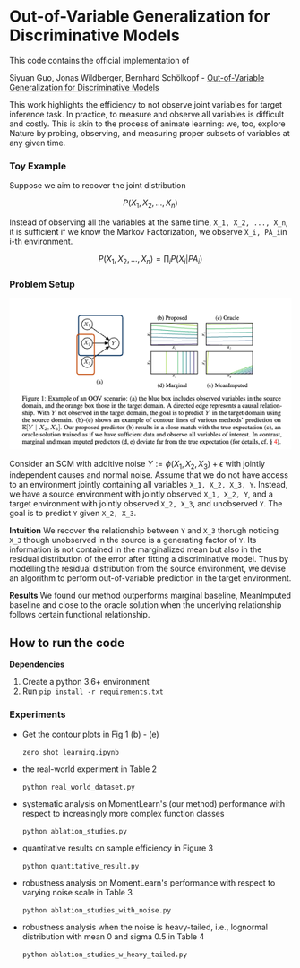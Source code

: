 # Out-of-Variable Generalization for Discriminative Models

This code contains the official implementation of 

Siyuan Guo, Jonas Wildberger, Bernhard Schölkopf - [Out-of-Variable Generalization for Discriminative Models](https://arxiv.org/abs/2304.07896)

This work highlights the efficiency to not observe joint variables for target inference task.
In practice, to measure and observe all variables is difficult and costly. 
This is akin to the process of animate learning: we, too, explore Nature by probing, observing, and
measuring proper subsets of variables at any given time.

### Toy Example
Suppose we aim to recover the joint distribution 

```math
P(X_1, X_2, ... , X_n)
```
Instead of observing all the variables at the same time, `X_1, X_2, ..., X_n`, 
it is sufficient if we know the Markov Factorization, we observe `X_i, PA_i`in i-th environment. 

```math
P(X_1, X_2, ... , X_n) = \prod_i P(X_i | PA_i)
```

### Problem Setup

![alt text](./images/figure1.png)

Consider an SCM with additive noise $`Y:= \phi(X_1, X_2, X_3) + \epsilon`$ with jointly independent causes and normal noise. 
Assume that we do not have access to an environment jointly containing all variables `X_1, X_2, X_3, Y`. Instead, we have
a source environment with jointly observed `X_1, X_2, Y`, and a target environment with jointly observed `X_2, X_3`, and unobserved `Y`.
The goal is to predict `Y` given `X_2, X_3`.

**Intuition** We recover the relationship between `Y` and `X_3` thorugh noticing `X_3` though unobserved in the source is a generating factor of `Y`.
Its information is not contained in the marginalized mean but also in the residual distribution of the error after fitting a discriminative model. 
Thus by modelling the residual distribution from the source environment, we devise an algorithm to perform out-of-variable prediction in the target environment. 

**Results** We found our method outperforms marginal baseline, MeanImputed baseline and close to the oracle solution when the underlying relationship follows certain functional relationship. 



## How to run the code

**Dependencies**
1. Create a python 3.6+ environment 
2. Run `pip install -r requirements.txt` 

### Experiments
* Get the contour plots in Fig 1 (b) - (e)

   `zero_shot_learning.ipynb`
* the real-world experiment in Table 2

   `python real_world_dataset.py`
* systematic analysis on MomentLearn's (our method) performance with respect to increasingly more complex function classes

   `python ablation_studies.py`
* quantitative results on sample efficiency in Figure 3

   `python quantitative_result.py`
* robustness analysis on MomentLearn's performance with respect to varying noise scale in Table 3

    `python ablation_studies_with_noise.py`
* robustness analysis when the noise is heavy-tailed, i.e., lognormal distribution with mean 0 and sigma 0.5 in Table 4

    `python ablation_studies_w_heavy_tailed.py`

